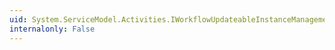```yaml
---
uid: System.ServiceModel.Activities.IWorkflowUpdateableInstanceManagement
internalonly: False
---
```

